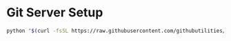 # Git Server Setup

```sh
python "$(curl -fsSL https://raw.githubusercontent.com/githubutilities/aliyun-scripts/master/git-server/setup.py)"
```
